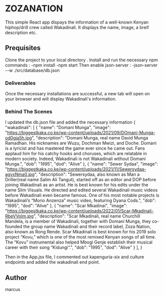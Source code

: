 # ZOZANATION

This simple React app dispays the information of a well-known Kenyan hiphop/drill crew called Wakadinali.
It displays the name, image, a breif description etc.

## Prequisites

Clone the project to your local directory .
Install and run the necessary npm commands :
    -npm install
    -npm start
Then enable json-server :
    -json-server --w ./src/database/db.json

### Deliverables

Once the necessary installations are successful, a new tab will open on your browser and will display Wakadinali's information.

### Behind The Scenes
I updated the db.json file and added the necessary information 
    {
    "wakadinali": [
        {
            "name": "Domani Munga",
            "image": "https://biggestkaka.co.ke/wp-content/uploads/2021/09/DOmani-Munga-od0gja5h.jpg",
            "description": "Domani Munga, real name David Munga Ramadhan. His nicknames are Wuzu, Dochman Mwizi, and Doche. Domani is a lyricist and has mastered the game ever since he came out. Fans applaud him for his catchy hooks and choruses, which are relatable in modern society. Indeed, Wakadinali is not Wakadinali without Domani Munga.",
            "dob": "1995",
            "dod": "Alive"
        },
        {
            "name": "Sewer Sydaa",
            "image": "https://biggestkaka.co.ke/wp-content/uploads/2021/11/Sewersydaa-agyxNma0.jpg",
            "description": "Sewersydaa, also known as Man a Driller(real name Salim Ali Tangut), started off as an editor and DOP before joining Wakadinali as an artist. He is best known for his edits under the name Slim Visuals. He directed and edited several Wakadinali music videos before Wakadinali even became famous. One of his most notable projects is Wakadinali’s “Morio Anzenza” music video, featuring Dyana Cods.",
            "dob": "1995",
            "dod": "Alive"
        },
        {
            "name": "Scar Mkadinai",
            "image": "https://biggestkaka.co.ke/wp-content/uploads/2022/01/Scar-Mkadinali-RbeVVolm.jpg",
            "description": "Scar Mkadinali, real name Churchill Mandela, is a member of Wakadinali, together with Domani Munga, they co-founded the group name Wakadinali and their record label, Zoza Nation, also known as Rong Rende. Scar Mkadinali is best known for his 2019 solo project “Kovu,” which is one of the most remixed Kenyan songs of all time. The “Kovu” instrumental also helped Mbogi Genje establish their musical career with their song “Kidungi“.",
            "dob": "1995",
            "dod": "Alive"
        }
    ],
    }

Then in the App.jsx file, I commented out kapenguria-six and culture endpoints and added the wakadinali end point.


## Author
marcus